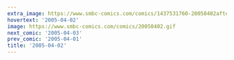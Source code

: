 ```yaml
---
extra_image: https://www.smbc-comics.com/comics/1437531760-20050402after.png
hovertext: '2005-04-02'
image: https://www.smbc-comics.com/comics/20050402.gif
next_comic: '2005-04-03'
prev_comic: '2005-04-01'
title: '2005-04-02'
---
```



